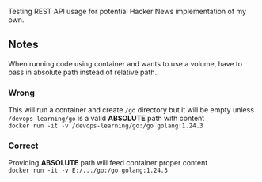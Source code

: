 Testing REST API usage for potential Hacker News implementation of my own.

## Notes
When running code using container and wants to use a volume, have to pass in absolute path instead of relative path.

### Wrong
This will run a container and create `/go` directory but it will be empty unless `/devops-learning/go` is a valid **ABSOLUTE** path with content \
`docker run -it -v /devops-learning/go:/go golang:1.24.3`


### Correct
Providing **ABSOLUTE** path will feed container proper content \
`docker run -it -v E:/.../go:/go golang:1.24.3`